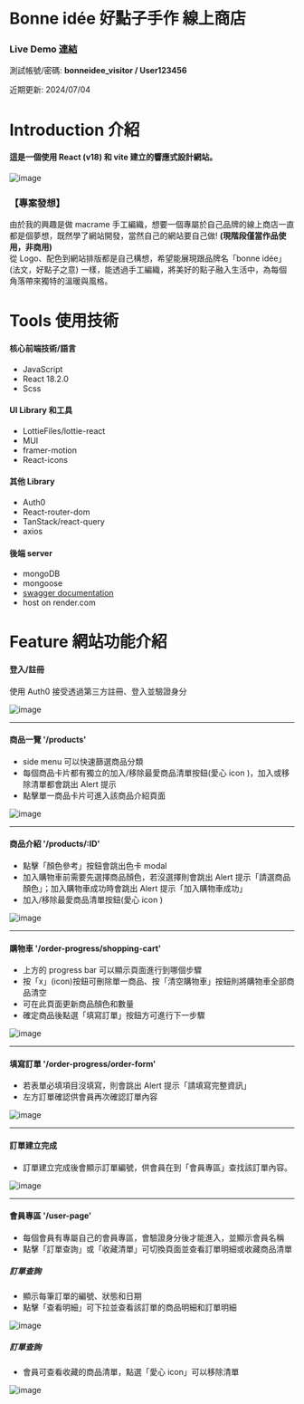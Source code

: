 # Bonne idée 好點子手作 線上商店

### Live Demo [連結](https://bonneidee-online-shop.onrender.com)

測試帳號/密碼: **bonneidee_visitor / User123456**

近期更新: 2024/07/04

# Introduction 介紹

#### 這是一個使用 React (v18) 和 vite 建立的響應式設計網站。

![image](/public/RWD%20display.png)

### 【專案發想】

由於我的興趣是做 macrame 手工編織，想要一個專屬於自己品牌的線上商店一直都是個夢想，既然學了網站開發，當然自己的網站要自己做! **(現階段僅當作品使用，非商用)**  
從 Logo、配色到網站排版都是自己構想，希望能展現跟品牌名「bonne idée」(法文，好點子之意) 一樣，能透過手工編織，將美好的點子融入生活中，為每個角落帶來獨特的溫暖與風格。

# Tools 使用技術

#### 核心前端技術/語言

- JavaScript
- React 18.2.0
- Scss

#### UI Library 和工具

- LottieFiles/lottie-react
- MUI
- framer-motion
- React-icons

#### 其他 Library

- Auth0
- React-router-dom
- TanStack/react-query
- axios

#### 後端 server

- mongoDB
- mongoose
- [swagger documentation](https://bonneidee-online-shop-api.onrender.com/docs)
- host on render.com

# Feature 網站功能介紹

#### 登入/註冊

使用 Auth0 接受透過第三方註冊、登入並驗證身分

![image](/public/login.png)

---

#### 商品一覽 '/products'

- side menu 可以快速篩選商品分類
- 每個商品卡片都有獨立的加入/移除最愛商品清單按鈕(愛心 icon )，加入或移除清單都會跳出 Alert 提示
- 點擊單一商品卡片可進入該商品介紹頁面

![image](/public/all-products.png)

---

#### 商品介紹 '/products/:ID'

- 點擊「顏色參考」按鈕會跳出色卡 modal
- 加入購物車前需要先選擇商品顏色，若沒選擇則會跳出 Alert 提示「請選商品顏色」；加入購物車成功時會跳出 Alert 提示「加入購物車成功」
- 加入/移除最愛商品清單按鈕(愛心 icon )

![image](/public/product-detail.png)

---

#### 購物車 '/order-progress/shopping-cart'

- 上方的 progress bar 可以顯示頁面進行到哪個步驟
- 按「x」(icon)按鈕可刪除單一商品、按「清空購物車」按鈕則將購物車全部商品清空
- 可在此頁面更新商品顏色和數量
- 確定商品後點選「填寫訂單」按鈕方可進行下一步驟

![image](/public/shopping-cart.png)

---

#### 填寫訂單 '/order-progress/order-form'

- 若表單必填項目沒填寫，則會跳出 Alert 提示「請填寫完整資訊」
- 左方訂單確認供會員再次確認訂單內容

![image](/public/order-form02.png)

---

#### 訂單建立完成

- 訂單建立完成後會顯示訂單編號，供會員在到「會員專區」查找該訂單內容。

![image](/public/order-done.png)

---

#### 會員專區 '/user-page'

- 每個會員有專屬自己的會員專區，會驗證身分後才能進入，並顯示會員名稱
- 點擊「訂單查詢」或「收藏清單」可切換頁面並查看訂單明細或收藏商品清單

##### 訂單查詢

- 顯示每筆訂單的編號、狀態和日期
- 點擊「查看明細」可下拉並查看該訂單的商品明細和訂單明細

![image](/public/user-page-order.png)

##### 訂單查詢

- 會員可查看收藏的商品清單，點選「愛心 icon」可以移除清單

![image](/public/user-page-fav.png)
